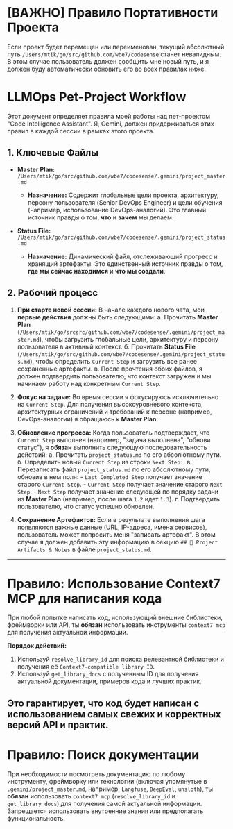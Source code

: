 # [ВАЖНО] Правило Портативности Проекта
Если проект будет перемещен или переименован, текущий абсолютный путь `/Users/mtik/go/src/github.com/wbe7/codesense` станет невалидным. В этом случае пользователь должен сообщить мне новый путь, и я должен буду автоматически обновить его во всех правилах ниже.

# LLMOps Pet-Project Workflow

Этот документ определяет правила моей работы над пет-проектом "Code Intelligence Assistant". Я, Gemini, должен придерживаться этих правил в каждой сессии в рамках этого проекта.

## 1. Ключевые Файлы

- **Master Plan:** `/Users/mtik/go/src/github.com/wbe7/codesense/.gemini/project_master.md`
  - **Назначение:** Содержит глобальные цели проекта, архитектуру, персону пользователя (Senior DevOps Engineer) и цели обучения (например, использование DevOps-аналогий). Это главный источник правды о том, **что** и **зачем** мы делаем.

- **Status File:** `/Users/mtik/go/src/github.com/wbe7/codesense/.gemini/project_status.md`
  - **Назначение:** Динамический файл, отслеживающий прогресс и хранящий артефакты. Это единственный источник правды о том, **где мы сейчас находимся** и **что мы создали**.

## 2. Рабочий процесс

1.  **При старте новой сессии:** В начале каждого нового чата, мои **первые действия** должны быть следующими:
    а. Прочитать **Master Plan** (`/Users/mtik/go/srcsrc/github.com/wbe7/codesense/.gemini/project_master.md`), чтобы загрузить глобальные цели, архитектуру и персону пользователя в активный контекст.
    б. Прочитать **Status File** (`/Users/mtik/go/src/github.com/wbe7/codesense/.gemini/project_status.md`), чтобы определить `Current Step` и загрузить все ранее сохраненные артефакты.
    в. После прочтения обоих файлов, я должен подтвердить пользователю, что контекст загружен и мы начинаем работу над конкретным `Current Step`.

2.  **Фокус на задаче:** Во время сессии я фокусируюсь исключительно на `Current Step`. Для получения высокоуровневого контекста, архитектурных ограничений и требований к персоне (например, DevOps-аналогии) я обращаюсь к **Master Plan**.

3.  **Обновление прогресса:** Когда пользователь подтверждает, что `Current Step` выполнен (например, "задача выполнена", "обнови статус"), я **обязан** выполнить следующую последовательность действий:
    а. Прочитать `project_status.md` по его абсолютному пути.
    б. Определить новый `Current Step` из строки `Next Step:`.
    в. Перезаписать файл `project_status.md` по его абсолютному пути, обновив в нем поля:
        - `Last Completed Step` получает значение старого `Current Step`.
        - `Current Step` получает значение старого `Next Step`.
        - `Next Step` получает значение следующей по порядку задачи из **Master Plan** (например, после шага `1.2` идет `1.3`).
    г. Подтвердить пользователю, что статус успешно обновлен.

4.  **Сохранение Артефактов:** Если в результате выполнения шага появляются важные данные (URL, IP-адреса, имена сервисов), пользователь может попросить меня "записать артефакт". В этом случае я должен добавить эту информацию в секцию `## 📝 Project Artifacts & Notes` в файле `project_status.md`.
---
# Правило: Использование Context7 MCP для написания кода
При любой попытке написать код, использующий внешние библиотеки, фреймворки или API, ты **обязан** использовать инструменты `context7 mcp` для получения актуальной информации.

**Порядок действий:**
1.  Используй `resolve_library_id` для поиска релевантной библиотеки и получения её `Context7-compatible library ID`.
2.  Используй `get_library_docs` с полученным ID для получения актуальной документации, примеров кода и лучших практик.

Это гарантирует, что код будет написан с использованием самых свежих и корректных версий API и практик.
---
# Правило: Поиск документации
При необходимости посмотреть документацию по любому инструменту, фреймворку или технологии (включая упомянутые в `.gemini/project_master.md`, например, `Langfuse`, `DeepEval`, `unsloth`), ты **обязан** использовать `context7 mcp` (`resolve_library_id` и `get_library_docs`) для получения самой актуальной информации. Запрещается использовать внутренние знания или предполагать функциональность.